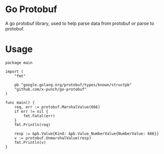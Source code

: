 # Go Protobuf
A go protobuf library, used to help parse data from protobuf or parse to protobuf.

# Usage
```
package main

import (
    "fmt"

	pb "google.golang.org/protobuf/types/known/structpb"
    "github.com/x-punch/go-protobuf"
)

func main() {
    req, err := protobuf.MarshalValue(666)
    if err != nil {
        fmt.Fatal(err)
    }
    fmt.Println(req)

    resp := &pb.Value{Kind: &pb.Value_NumberValue{NumberValue: 666}}
    v := protobuf.UnmarshalValue(resp)
    fmt.Println(v)
}
```